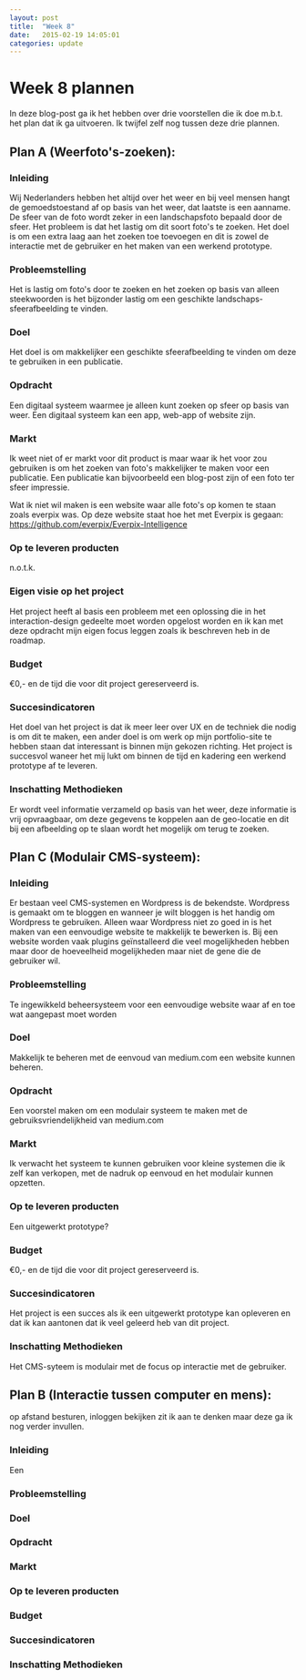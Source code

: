 ```yaml
---
layout: post
title:  "Week 8"
date:   2015-02-19 14:05:01
categories: update
---
```


# Week 8 plannen
In deze blog-post ga ik het hebben over drie voorstellen die ik doe m.b.t. het plan dat ik ga uitvoeren. Ik twijfel zelf nog tussen deze drie plannen.

## Plan A (Weerfoto's-zoeken):

### Inleiding
Wij Nederlanders hebben het altijd over het weer en bij veel mensen hangt de gemoedstoestand af op basis van het weer, dat laatste is een aanname. De sfeer van de foto wordt zeker in een landschapsfoto bepaald door de sfeer. Het probleem is dat het lastig om dit soort foto's te zoeken. Het doel is om een extra laag aan het zoeken toe toevoegen en dit is zowel de interactie met de gebruiker en het maken van een werkend prototype.
  
### Probleemstelling
Het is lastig om foto's door te zoeken en het zoeken op basis van alleen steekwoorden is het bijzonder lastig om een geschikte landschaps-sfeerafbeelding te vinden.

### Doel
Het doel is om makkelijker een geschikte sfeerafbeelding te vinden om deze te gebruiken in een publicatie.

### Opdracht
Een digitaal systeem waarmee je alleen kunt zoeken op sfeer op basis van weer. Een digitaal systeem kan een app, web-app of website zijn. 

### Markt
Ik weet niet of er markt voor dit product is maar waar ik het voor zou gebruiken is om het zoeken van foto's makkelijker te maken voor een publicatie. Een publicatie kan bijvoorbeeld een blog-post zijn of een foto ter sfeer impressie.

Wat ik niet wil maken is een website waar alle foto's op komen te staan zoals everpix was. Op deze website staat hoe het met Everpix is gegaan: https://github.com/everpix/Everpix-Intelligence

### Op te leveren producten
n.o.t.k.

### Eigen visie op het project
Het project heeft al basis een probleem met een oplossing die in het interaction-design gedeelte moet worden opgelost worden en ik kan met deze opdracht mijn eigen focus leggen zoals ik beschreven heb in de roadmap.

### Budget
€0,- en de tijd die voor dit project gereserveerd is.

### Succesindicatoren
Het doel van het project is dat ik meer leer over UX en de techniek die nodig is om dit te maken, een ander doel is om werk op mijn portfolio-site te hebben staan dat interessant is binnen mijn gekozen richting. Het project is succesvol waneer het mij lukt om binnen de tijd en kadering een werkend prototype af te leveren.

### Inschatting Methodieken 
Er wordt veel informatie verzameld op basis van het weer, deze informatie is vrij opvraagbaar, om deze gegevens te koppelen aan de geo-locatie en dit bij een afbeelding op te slaan wordt het mogelijk om terug te zoeken.


## Plan C (Modulair CMS-systeem):

### Inleiding
Er bestaan veel CMS-systemen en Wordpress is de bekendste. Wordpress is gemaakt om te bloggen en wanneer je wilt bloggen is het handig om Wordpress te gebruiken. Alleen waar Wordpress niet zo goed in is het maken van een eenvoudige website te makkelijk te bewerken is. Bij een website worden vaak plugins geïnstalleerd die veel mogelijkheden hebben maar door de hoeveelheid mogelijkheden maar niet de gene die de gebruiker wil. 

### Probleemstelling
Te ingewikkeld beheersysteem voor een eenvoudige website waar af en toe wat aangepast moet worden

### Doel
Makkelijk te beheren met de eenvoud van medium.com een website kunnen beheren.

### Opdracht
Een voorstel maken om een modulair systeem te maken met de gebruiksvriendelijkheid van medium.com

### Markt
Ik verwacht het systeem te kunnen gebruiken voor kleine systemen die ik zelf kan verkopen, met de nadruk op eenvoud en het modulair kunnen opzetten.

### Op te leveren producten
Een uitgewerkt prototype?

### Budget
€0,- en de tijd die voor dit project gereserveerd is.

### Succesindicatoren
Het project is een succes als ik een uitgewerkt prototype kan opleveren en dat ik kan aantonen dat ik veel geleerd heb van dit project. 

### Inschatting Methodieken 
Het CMS-syteem is modulair met de focus op interactie met de gebruiker.


## Plan B (Interactie tussen computer en mens):

op afstand besturen, inloggen bekijken zit ik aan te denken maar deze ga ik nog verder invullen.


### Inleiding
Een 
### Probleemstelling

### Doel

### Opdracht

### Markt

### Op te leveren producten

### Budget

### Succesindicatoren

### Inschatting Methodieken 
